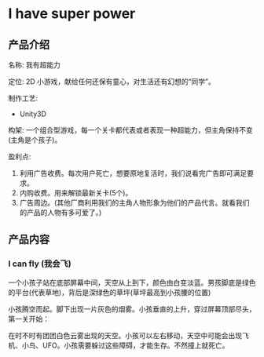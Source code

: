 # I have super power

## 产品介绍

名称: 我有超能力

定位: 2D 小游戏，献给任何还保有童心，对生活还有幻想的“同学”。

制作工艺:

* Unity3D

构架: 一个组合型游戏，每一个关卡都代表或者表现一种超能力，但主角保持不变\(主角是个孩子\)。

盈利点: 

1. 利用广告收费。每次用户死亡，想要原地复活时，我们说看完广告即可满足要求。
2. 内购收费。用来解锁最新关卡\(5个\)。
3. 广告周边。\(其他厂商利用我们的主角人物形象为他们的产品代言。就看我们的产品的人物有多可爱了。\)

## 产品内容

### I can fly \(我会飞\)

一个小孩子站在底部屏幕中间，天空从上到下，颜色由白变淡蓝。男孩脚底是绿色的平台\(代表草地\)，背后是深绿色的草坪\(草坪最高到小孩腰的位置\)

小孩腾空而起。脚下出现一片灰色的烟雾。小孩垂直的上升，穿过屏幕顶部尽头，第一关开始：

在时不时有团团白色云雾出现的天空。小孩可以左右移动，天空中可能会出现飞机、小鸟、UFO。小孩需要躲过这些障碍，才能生存。不然撞上就死亡。


